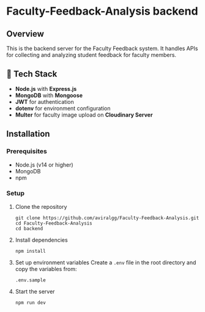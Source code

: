 #  Faculty-Feedback-Analysis backend

## Overview
This is the backend server for the Faculty Feedback system. It handles APIs for collecting and analyzing student feedback for faculty members.

## 🚀 Tech Stack

- **Node.js** with **Express.js**
- **MongoDB** with **Mongoose**
- **JWT** for authentication
- **dotenv** for environment configuration
- **Multer** for faculty image upload on **Cloudinary Server**

## Installation

### Prerequisites
- Node.js (v14 or higher)
- MongoDB
- npm

### Setup
1. Clone the repository
   ```
   git clone https://github.com/aviralgg/Faculty-Feedback-Analysis.git
   cd Faculty-Feedback-Analysis
   cd backend
   ```

2. Install dependencies
   ```
   npm install
   ```

3. Set up environment variables
   Create a `.env` file in the root directory and copy the variables from:
   ```
   .env.sample
   ```

4. Start the server
   ```
   npm run dev
   ```